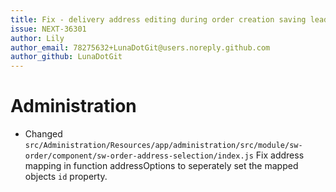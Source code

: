 ```yaml
---
title: Fix - delivery address editing during order creation saving leads to Axios error
issue: NEXT-36301
author: Lily
author_email: 78275632+LunaDotGit@users.noreply.github.com
author_github: LunaDotGit
---
```

# Administration
* Changed `src/Administration/Resources/app/administration/src/module/sw-order/component/sw-order-address-selection/index.js` Fix address mapping in function addressOptions to seperately set the mapped objects `id` property.
